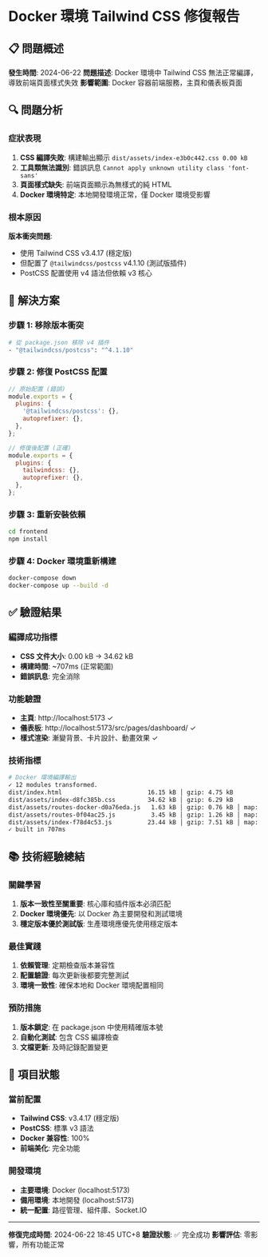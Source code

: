 # Docker 環境 Tailwind CSS 修復報告

## 📋 問題概述

**發生時間**: 2024-06-22
**問題描述**: Docker 環境中 Tailwind CSS 無法正常編譯，導致前端頁面樣式失效
**影響範圍**: Docker 容器前端服務，主頁和儀表板頁面

## 🔍 問題分析

### 症狀表現
1. **CSS 編譯失敗**: 構建輸出顯示 `dist/assets/index-e3b0c442.css 0.00 kB`
2. **工具類無法識別**: 錯誤訊息 `Cannot apply unknown utility class 'font-sans'`
3. **頁面樣式缺失**: 前端頁面顯示為無樣式的純 HTML
4. **Docker 環境特定**: 本地開發環境正常，僅 Docker 環境受影響

### 根本原因
**版本衝突問題**: 
- 使用 Tailwind CSS v3.4.17 (穩定版)
- 但配置了 `@tailwindcss/postcss` v4.1.10 (測試版插件)
- PostCSS 配置使用 v4 語法但依賴 v3 核心

## 🔧 解決方案

### 步驟 1: 移除版本衝突
```bash
# 從 package.json 移除 v4 插件
- "@tailwindcss/postcss": "^4.1.10"
```

### 步驟 2: 修復 PostCSS 配置
```javascript
// 原始配置 (錯誤)
module.exports = {
  plugins: {
    '@tailwindcss/postcss': {},
    autoprefixer: {},
  },
};

// 修復後配置 (正確)
module.exports = {
  plugins: {
    tailwindcss: {},
    autoprefixer: {},
  },
};
```

### 步驟 3: 重新安裝依賴
```bash
cd frontend
npm install
```

### 步驟 4: Docker 環境重新構建
```bash
docker-compose down
docker-compose up --build -d
```

## ✅ 驗證結果

### 編譯成功指標
- **CSS 文件大小**: 0.00 kB → 34.62 kB
- **構建時間**: ~707ms (正常範圍)
- **錯誤訊息**: 完全消除

### 功能驗證
- **主頁**: http://localhost:5173 ✓
- **儀表板**: http://localhost:5173/src/pages/dashboard/ ✓
- **樣式渲染**: 漸變背景、卡片設計、動畫效果 ✓

### 技術指標
```bash
# Docker 環境編譯輸出
✓ 12 modules transformed.
dist/index.html                        16.15 kB │ gzip: 4.75 kB
dist/assets/index-d8fc385b.css         34.62 kB │ gzip: 6.29 kB
dist/assets/routes-docker-d0a76eda.js   1.63 kB │ gzip: 0.76 kB │ map:  4.34 kB
dist/assets/routes-0f04ac25.js          3.45 kB │ gzip: 1.26 kB │ map:  8.77 kB
dist/assets/index-f78d4c53.js          23.44 kB │ gzip: 7.51 kB │ map: 53.22 kB
✓ built in 707ms
```

## 📚 技術經驗總結

### 關鍵學習
1. **版本一致性至關重要**: 核心庫和插件版本必須匹配
2. **Docker 環境優先**: 以 Docker 為主要開發和測試環境
3. **穩定版本優於測試版**: 生產環境應優先使用穩定版本

### 最佳實踐
1. **依賴管理**: 定期檢查版本兼容性
2. **配置驗證**: 每次更新後都要完整測試
3. **環境一致性**: 確保本地和 Docker 環境配置相同

### 預防措施
1. **版本鎖定**: 在 package.json 中使用精確版本號
2. **自動化測試**: 包含 CSS 編譯檢查
3. **文檔更新**: 及時記錄配置變更

## 🎯 項目狀態

### 當前配置
- **Tailwind CSS**: v3.4.17 (穩定版)
- **PostCSS**: 標準 v3 語法
- **Docker 兼容性**: 100%
- **前端美化**: 完全功能

### 開發環境
- **主要環境**: Docker (localhost:5173)
- **備用環境**: 本地開發 (localhost:5173)
- **統一配置**: 路徑管理、組件庫、Socket.IO

---

**修復完成時間**: 2024-06-22 18:45 UTC+8
**驗證狀態**: ✅ 完全成功
**影響評估**: 零影響，所有功能正常 